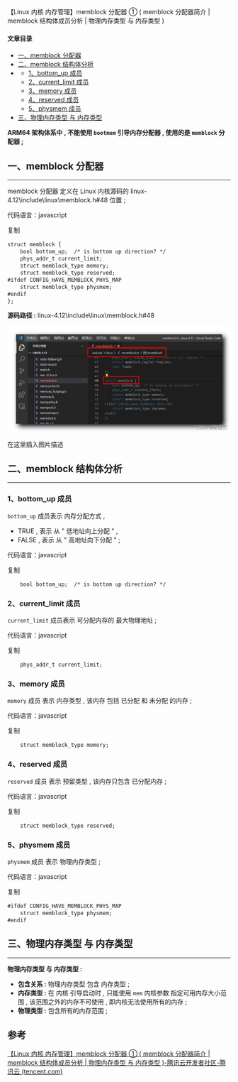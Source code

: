 【Linux 内核 内存管理】memblock 分配器 ① ( memblock 分配器简介 | memblock 结构体成员分析 | 物理内存类型 与 内存类型 )

#### 文章目录

-   [一、memblock 分配器](https://cloud.tencent.com/developer?from_column=20421&from=20421)
-   [二、memblock 结构体分析](https://cloud.tencent.com/developer?from_column=20421&from=20421)
-   -   [1、bottom\_up 成员](https://cloud.tencent.com/developer?from_column=20421&from=20421)
    -   [2、current\_limit 成员](https://cloud.tencent.com/developer?from_column=20421&from=20421)
    -   [3、memory 成员](https://cloud.tencent.com/developer?from_column=20421&from=20421)
    -   [4、reserved 成员](https://cloud.tencent.com/developer?from_column=20421&from=20421)
    -   [5、physmem 成员](https://cloud.tencent.com/developer?from_column=20421&from=20421)
-   [三、物理内存类型 与 内存类型](https://cloud.tencent.com/developer?from_column=20421&from=20421)

**ARM64 架构体系中 , 不能使用 `bootmem` 引导内存分配器 , 使用的是 `memblock` 分配器 ;**

## 一、memblock 分配器

* * *

memblock 分配器 定义在 Linux 内核源码的 linux-4.12\\include\\linux\\memblock.h#48 位置 ;

代码语言：javascript

复制

    struct memblock {
    	bool bottom_up;  /* is bottom up direction? */
    	phys_addr_t current_limit;
    	struct memblock_type memory;
    	struct memblock_type reserved;
    #ifdef CONFIG_HAVE_MEMBLOCK_PHYS_MAP
    	struct memblock_type physmem;
    #endif
    };

**源码路径 :** linux-4.12\\include\\linux\\memblock.h#48

![在这里插入图片描述](image/21c44bfbc5a050a3e241cdae93f6278f.png)

在这里插入图片描述

## 二、memblock 结构体分析

* * *

### 1、bottom\_up 成员

`bottom_up` 成员表示 内存分配方式 ,

-   TRUE , 表示 从 " 低地址向上分配 " ,
-   FALSE , 表示 从 " 高地址向下分配 " ;

代码语言：javascript

复制

    	bool bottom_up;  /* is bottom up direction? */

### 2、current\_limit 成员

`current_limit` 成员表示 可分配内存的 最大物理地址 ;

代码语言：javascript

复制

    	phys_addr_t current_limit;

### 3、memory 成员

`memory` 成员 表示 内存类型 , 该内存 包括 已分配 和 未分配 的内存 ;

代码语言：javascript

复制

    	struct memblock_type memory;

### 4、reserved 成员

`reserved` 成员 表示 预留类型 , 该内存只包含 已分配内存 ;

代码语言：javascript

复制

    	struct memblock_type reserved;

### 5、physmem 成员

`physmem` 成员 表示 物理内存类型 ;

代码语言：javascript

复制

    #ifdef CONFIG_HAVE_MEMBLOCK_PHYS_MAP
    	struct memblock_type physmem;
    #endif

## 三、物理内存类型 与 内存类型

* * *

**物理内存类型 与 内存类型 :**

-   **包含关系 :** 物理内存类型 包含 内存类型 ;
-   **内存类型 :** 在 内核 引导启动时 , 只能使用 `mem` 内核参数 指定可用内存大小范围 , 该范围之外的内存不可使用 , 即内核无法使用所有的内存 ;
-   **物理类型 :** 包含所有的内存范围 ;

## 参考

[【Linux 内核 内存管理】memblock 分配器 ① ( memblock 分配器简介 | memblock 结构体成员分析 | 物理内存类型 与 内存类型 )-腾讯云开发者社区-腾讯云 (tencent.com)](https://cloud.tencent.com/developer/article/2253522)